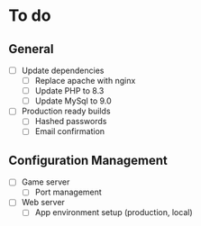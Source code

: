 # To do

## General

- [ ] Update dependencies
  - [ ] Replace apache with nginx
  - [ ] Update PHP to 8.3
  - [ ] Update MySql to 9.0
- [ ] Production ready builds
  - [ ] Hashed passwords
  - [ ] Email confirmation

## Configuration Management

- [ ] Game server
  - [ ] Port management
- [ ] Web server
  - [ ] App environment setup (production, local)

